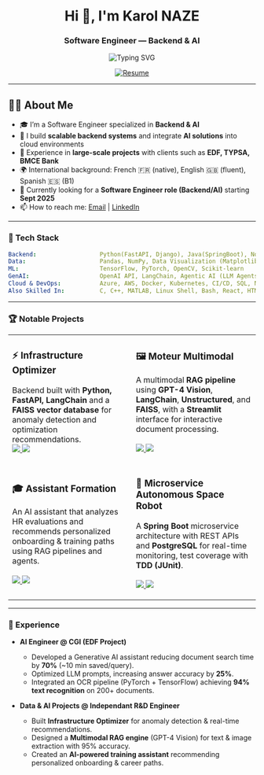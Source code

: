 <h1 align="center">Hi 👋, I'm Karol NAZE</h1>
<h3 align="center">Software Engineer — Backend & AI </h3>

<p align="center">
  <img src="https://readme-typing-svg.demolab.com/?lines=Backend%20Engineer%20%7C%20ML-AI%20%7C%20Generative%20AI&center=true&vCenter=true&pause=1500&width=750" alt="Typing SVG" />
</p>

<p align="center">
  <!-- Remplace par le lien vers ton CV PDF hébergé dans ton repo -->
  <a href="https://github.com/WendyamKarol/karol-resume">
    <img src="https://img.shields.io/badge/View%20Resume-007ACC?style=for-the-badge&logo=readme&logoColor=white" alt="Resume" />
  </a>
</p>

---

## 👨‍💻 About Me  

- 🎓 I’m a Software Engineer specialized in **Backend & AI**  
- 🚀 I build **scalable backend systems** and integrate **AI solutions** into cloud environments  
- 🏢 Experience in **large-scale projects** with clients such as **EDF, TYPSA, BMCE Bank**  
- 🌍 International background: French 🇫🇷 (native), English 🇬🇧 (fluent), Spanish 🇪🇸 (B1)  
- 🎯 Currently looking for a **Software Engineer role (Backend/AI)** starting **Sept 2025**  
- 📫 How to reach me: [Email](mailto:w.karolnaze@gmail.com) | [LinkedIn](https://www.linkedin.com/in/karol-naze/)  

---

### 🧰 Tech Stack

```yaml
Backend:                  Python(FastAPI, Django), Java(SpringBoot), Node.js, REST APIs
Data:                     Pandas, NumPy, Data Visualization (Matplotlib) 
ML:                       TensorFlow, PyTorch, OpenCV, Scikit-learn
GenAI:                    OpenAI API, LangChain, Agentic AI (LLM Agents, Multi-Agent Systems)
Cloud & DevOps:           Azure, AWS, Docker, Kubernetes, CI/CD, SQL, NoSQL
Also Skilled In:          C, C++, MATLAB, Linux Shell, Bash, React, HTML/CSS
```
----

### 🏆 Notable Projects  

<table>
<tr>
<td width="50%">
<h3>⚡ Infrastructure Optimizer</h3>
<p>
Backend built with <strong>Python, FastAPI, LangChain</strong> and a <strong>FAISS vector database</strong> for anomaly detection and optimization recommendations.<br>
<a href="https://github.com/WendyamKarol/infra-optimizer-llm">
<img src="https://img.shields.io/github/stars/WendyamKarol/infra-optimizer-llm?style=social" />
</a>
<a href="https://github.com/WendyamKarol/infra-optimizer-llm">
<img src="https://img.shields.io/badge/View%20Project-171515?style=for-the-badge&logo=github&logoColor=white" />
</a>
</p>
</td>

<td width="50%">
<h3>🖼️ Moteur Multimodal</h3>
<p>
A multimodal <strong>RAG pipeline</strong> using <strong>GPT-4 Vision</strong>, <strong>LangChain</strong>, <strong>Unstructured</strong>, and <strong>FAISS</strong>, with a <strong>Streamlit</strong> interface for interactive document processing.<br><br> 
<a href="https://github.com/WendyamKarol/IA-Projects-Hub/tree/main/RAG/NOTEBOOKS">
<img src="https://img.shields.io/github/stars/WendyamKarol/IA-Projects-Hub?style=social" />
</a>
<a href="https://github.com/WendyamKarol/IA-Projects-Hub/tree/main/RAG/NOTEBOOKS">
<img src="https://img.shields.io/badge/View%20Project-171515?style=for-the-badge&logo=github&logoColor=white" />
</a>
</p>
</td>
</tr>

<tr>
<td width="50%">
<h3>🎓 Assistant Formation</h3>
<p>
An AI assistant that analyzes HR evaluations and recommends personalized onboarding & training paths using RAG pipelines and agents.<br><br>
<a href="https://github.com/WendyamKarol/RAG-DRH-Recommandations-RH-intelligentes">
<img src="https://img.shields.io/github/stars/WendyamKarol/RAG-DRH-Recommandations-RH-intelligentes?style=social" />
</a>
<a href="https://github.com/WendyamKarol/RAG-DRH-Recommandations-RH-intelligentes">
<img src="https://img.shields.io/badge/View%20Project-171515?style=for-the-badge&logo=github&logoColor=white" />
</a>
</p>
</td>

<td width="50%">
<h3>🤖 Microservice Autonomous Space Robot</h3>
<p>
A <strong>Spring Boot</strong> microservice architecture with REST APIs and <strong>PostgreSQL</strong> for real-time monitoring, test coverage with <strong>TDD (JUnit)</strong>.<br><br>
<a href="https://github.com/WendyamKarol/Stack-Lab/tree/main/microservice_autonomous_space_robot">
<img src="https://img.shields.io/github/stars/WendyamKarol/Stack-Lab?style=social" />
</a>
<a href="https://github.com/WendyamKarol/Stack-Lab/tree/main/microservice_autonomous_space_robot">
<img src="https://img.shields.io/badge/View%20Project-171515?style=for-the-badge&logo=github&logoColor=white" />
</a>
</p>
</td>
</tr>
</table>

---

### 💼 Experience  

* **AI Engineer @ CGI (EDF Project)**  
  * Developed a Generative AI assistant reducing document search time by **70%** (~10 min saved/query).  
  * Optimized LLM prompts, increasing answer accuracy by **25%**.  
  * Integrated an OCR pipeline (PyTorch + TensorFlow) achieving **94% text recognition** on 200+ documents.  

* **Data & AI Projects @ Independant R&D Engineer** 
  * Built **Infrastructure Optimizer** for anomaly detection & real-time recommendations.  
  * Designed a **Multimodal RAG engine** (GPT-4 Vision) for text & image extraction with 95% accuracy.  
  * Created an **AI-powered training assistant** recommending personalized onboarding & career paths.  

